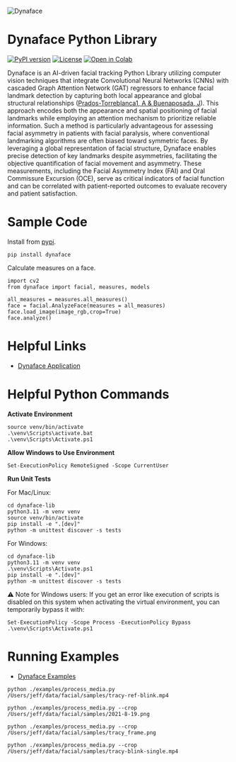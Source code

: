 ![Dynaface](https://s3.us-east-1.amazonaws.com/data.heatonresearch.com/dynaface/images/dynaface_logo.jpg)

# Dynaface Python Library

[![PyPI version](https://badge.fury.io/py/dynaface.svg)](https://badge.fury.io/py/dynaface)
[![License](https://img.shields.io/badge/license-Apache%202.0-blue?style=flat-square)](LICENSE)
[![Open in Colab](https://colab.research.google.com/assets/colab-badge.svg)](https://colab.research.google.com/github/jeffheaton/dynaface/blob/main/dynaface-lib/examples/dynaface_intro.ipynb)

Dynaface is an AI-driven facial tracking Python Library utilizing computer vision techniques that integrate Convolutional Neural Networks (CNNs) with cascaded Graph Attention Network (GAT) regressors to enhance facial landmark detection by capturing both local appearance and global structural relationships ([Prados-Torreblanca1, A & Buenaposada, J](https://bmvc2022.mpi-inf.mpg.de/0155.pdf)). This approach encodes both the appearance and spatial positioning of facial landmarks while employing an attention mechanism to prioritize reliable information. Such a method is particularly advantageous for assessing facial asymmetry in patients with facial paralysis, where conventional landmarking algorithms are often biased toward symmetric faces. By leveraging a global representation of facial structure, Dynaface enables precise detection of key landmarks despite asymmetries, facilitating the objective quantification of facial movement and asymmetry. These measurements, including the Facial Asymmetry Index (FAI) and Oral Commissure Excursion (OCE), serve as critical indicators of facial function and can be correlated with patient-reported outcomes to evaluate recovery and patient satisfaction.

# Sample Code

Install from [pypi](https://pypi.org/project/dynaface/).

```
pip install dynaface
```

Calculate measures on a face.

```
import cv2
from dynaface import facial, measures, models

all_measures = measures.all_measures()
face = facial.AnalyzeFace(measures = all_measures)
face.load_image(image_rgb,crop=True)
face.analyze()
```

# Helpful Links

- [Dynaface Application](https://github.com/jeffheaton/dynaface/tree/main/dynaface-app)

# Helpful Python Commands

**Activate Environment**

```
source venv/bin/activate
.\venv\Scripts\activate.bat
.\venv\Scripts\Activate.ps1
```

**Allow Windows to Use Environment**

```
Set-ExecutionPolicy RemoteSigned -Scope CurrentUser
```

**Run Unit Tests**

For Mac/Linux:

```
cd dynaface-lib
python3.11 -m venv venv
source venv/bin/activate
pip install -e ".[dev]"
python -m unittest discover -s tests
```

For Windows:

```
cd dynaface-lib
python3.11 -m venv venv
.\venv\Scripts\Activate.ps1
pip install -e ".[dev]"
python -m unittest discover -s tests
```

⚠️ Note for Windows users:
If you get an error like execution of scripts is disabled on this system when activating the virtual environment, you can temporarily bypass it with:

```
Set-ExecutionPolicy -Scope Process -ExecutionPolicy Bypass
.\venv\Scripts\Activate.ps1
```

# Running Examples

- [Dynaface Examples]()

```
python ./examples/process_media.py /Users/jeff/data/facial/samples/tracy-ref-blink.mp4

python ./examples/process_media.py --crop /Users/jeff/data/facial/samples/2021-8-19.png

python ./examples/process_media.py --crop /Users/jeff/data/facial/samples/tracy_frame.png

python ./examples/process_media.py --crop /Users/jeff/data/facial/samples/tracy-blink-single.mp4
```
